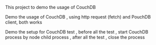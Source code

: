 This project to demo the usage of CouchDB

Demo the usage of CouchDB , using http request (fetch) and PouchDB client, both works

Demo the setup for CouchDB test , before all the test , start CouchDB process by node child process , after all the test , close the process



